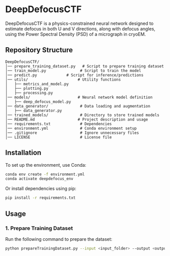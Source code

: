 
# DeepDefocusCTF

DeepDefocusCTF is a physics-constrained neural network designed to estimate defocus in both U and V directions, along with defocus angles, using the Power Spectral Density (PSD) of a micrograph in cryoEM.

## Repository Structure

```
DeepDefocusCTF/
│── prepare_training_dataset.py   # Script to prepare training dataset
│── train_model.py               # Script to train the model
│── predict.py             # Script for inference/predictions
│── utils/                      # Utility functions
│   ├── metrics_and_model.py
│   ├── plotting.py
│   ├── processing.py
│── models/                     # Neural network model definition
│   ├── deep_defocus_model.py
│── data_generator/              # Data loading and augmentation
│   ├── data_generator.py
│── trained_models/              # Directory to store trained models
│── README.md                   # Project description and usage
│── requirements.txt             # Dependencies
│── environment.yml              # Conda environment setup
│── .gitignore                   # Ignore unnecessary files
│── LICENSE                      # License file
```

## Installation

To set up the environment, use Conda:

```bash
conda env create -f environment.yml
conda activate deepdefocus_env
```

Or install dependencies using pip:

```bash
pip install -r requirements.txt
```

## Usage

### 1. Prepare Training Dataset
Run the following command to prepare the dataset:
```bash
python prepareTrainingDataset.py --input <input_folder> --output <output_folder>

